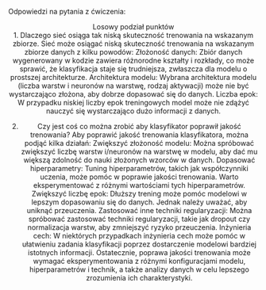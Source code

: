 
Odpowiedzi na pytania z ćwiczenia:
<center>Losowy podział punktów<center/>
1.	Dlaczego sieć osiąga tak niską skuteczność trenowania na wskazanym zbiorze.
Sieć może osiągać niską skuteczność trenowania na wskazanym zbiorze danych z kilku powodów:
Złożoność danych: Zbiór danych wygenerowany w kodzie zawiera różnorodne kształty i rozkłady, co może sprawić, że klasyfikacja staje się trudniejsza, zwłaszcza dla modelu o prostszej architekturze.
Architektura modelu: Wybrana architektura modelu (liczba warstw i neuronów na warstwę, rodzaj aktywacji) może nie być wystarczająco złożona, aby dobrze dopasować się do danych.
Liczba epok: W przypadku niskiej liczby epok treningowych model może nie zdążyć nauczyć się wystarczająco dużo informacji z danych.

2.	Czy jest coś co można zrobić aby klasyfikator poprawił jakość trenowania?
Aby poprawić jakość trenowania klasyfikatora, można podjąć kilka działań:
Zwiększyć złożoność modelu: Można spróbować zwiększyć liczbę warstw i/neuronów na warstwę w modelu, aby dać mu większą zdolność do nauki złożonych wzorców w danych.
Dopasować hiperparametry: Tuning hiperparametrów, takich jak współczynniki uczenia, może pomóc w poprawie jakości trenowania. Warto eksperymentować z różnymi wartościami tych hiperparametrów.
Zwiększyć liczbę epok: Dłuższy trening może pomóc modelowi w lepszym dopasowaniu się do danych. Jednak należy uważać, aby uniknąć przeuczenia.
Zastosować inne techniki regularyzacji: Można spróbować zastosować techniki regularyzacji, takie jak dropout czy normalizacja warstw, aby zmniejszyć ryzyko przeuczenia.
Inżynieria cech: W niektórych przypadkach inżynieria cech może pomóc w ułatwieniu zadania klasyfikacji poprzez dostarczenie modelowi bardziej istotnych informacji.
Ostatecznie, poprawa jakości trenowania może wymagać eksperymentowania z różnymi konfiguracjami modelu, hiperparametrów i technik, a także analizy danych w celu lepszego zrozumienia ich charakterystyki.
